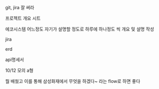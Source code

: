 git, jira 잘 써라

프로젝트 개요 시트

에코시스템 어느정도 자기가 설명할 정도로 하루에 하나정도 씩 개요 및 설명 작성

jira

erd

api명세서

10/12 모의 a형

뭘 배웠고 이를 통해 삼성화재에서 무엇을 하겠다~ 라는 flow로 하면 좋다
